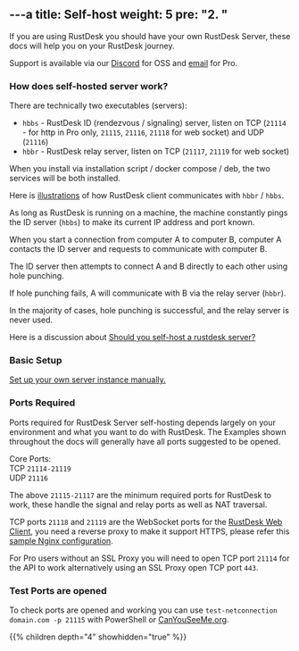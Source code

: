 ---a
title: Self-host
weight: 5
pre: "<b>2. </b>"
---

If you are using RustDesk you should have your own RustDesk Server, these docs will help you on your RustDesk journey.

Support is available via our [Discord](https://discord.com/invite/nDceKgxnkV) for OSS and [email](mailto:support@rustdesk.com) for Pro.

### How does self-hosted server work?

There are technically two executables (servers):

- `hbbs` - RustDesk ID (rendezvous / signaling) server, listen on TCP (`21114` - for http in Pro only, `21115`, `21116`, `21118` for web socket) and UDP (`21116`)
- `hbbr` - RustDesk relay server, listen on TCP (`21117`, `21119` for web socket)

When you install via installation script / docker compose / deb, the two services will be both installed.

Here is [illustrations](https://github.com/rustdesk/rustdesk/wiki/How-does-RustDesk-work%3F) of how RustDesk client communicates with `hbbr` / `hbbs`.

As long as RustDesk is running on a machine, the machine constantly pings the ID server (`hbbs`) to make its current IP address and port known.

When you start a connection from computer A to computer B, computer A contacts the ID server and requests to communicate with computer B.

The ID server then attempts to connect A and B directly to each other using hole punching.

If hole punching fails, A will communicate with B via the relay server (`hbbr`).

In the majority of cases, hole punching is successful, and the relay server is never used.

Here is a discussion about [Should you self-host a rustdesk server?](https://www.reddit.com/r/rustdesk/comments/1cr8kfv/should_you_selfhost_a_rustdesk_server/)

### Basic Setup

[Set up your own server instance manually.](https://rustdesk.com/docs/en/self-host/rustdesk-server-oss/install/#set-up-your-own-server-instance-manually)

### Ports Required

Ports required for RustDesk Server self-hosting depends largely on your environment and what you want to do with RustDesk. The Examples shown throughout the docs will generally have all ports suggested to be opened.

Core Ports: \
TCP `21114-21119` \
UDP `21116`

The above `21115-21117` are the minimum required ports for RustDesk to work, these handle the signal and relay ports as well as NAT traversal.

TCP ports `21118` and `21119` are the WebSocket ports for the [RustDesk Web Client](https://rustdesk.com/web/), you need a reverse proxy to make it support HTTPS, please refer this [sample Nginx configuration](/docs/en/self-host/rustdesk-server-pro/faq/#8-add-websocket-secure-wss-support-for-the-id-server-and-relay-server-to-enable-secure-communication-for-the-web-client).

For Pro users without an SSL Proxy you will need to open TCP port `21114` for the API to work alternatively using an SSL Proxy open TCP port `443`.

### Test Ports are opened

To check ports are opened and working you can use `test-netconnection domain.com -p 21115` with PowerShell or [CanYouSeeMe.org](https://canyouseeme.org/).

{{% children depth="4" showhidden="true" %}}
